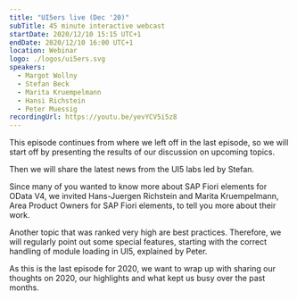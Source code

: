 ```yaml
---
title: "UI5ers live (Dec '20)"
subTitle: 45 minute interactive webcast
startDate: 2020/12/10 15:15 UTC+1
endDate: 2020/12/10 16:00 UTC+1
location: Webinar
logo: ./logos/ui5ers.svg
speakers:
  - Margot Wollny
  - Stefan Beck
  - Marita Kruempelmann
  - Hansi Richstein
  - Peter Muessig
recordingUrl: https://youtu.be/yevYCV5i5z8
---
```


This episode continues from where we left off in the last episode, so we will start off by presenting the results of our discussion on upcoming topics.

Then we will share the latest news from the UI5 labs led by Stefan.

Since many of you wanted to know more about SAP Fiori elements for OData V4, we invited Hans-Juergen Richstein and Marita Kruempelmann, Area Product Owners for SAP Fiori elements, to tell you more about their work.

Another topic that was ranked very high are best practices. Therefore, we will regularly point out some special features, starting with the correct handling of module loading in UI5, explained by Peter.

As this is the last episode for 2020, we want to wrap up with sharing our thoughts on 2020, our highlights and what kept us busy over the past months.
